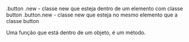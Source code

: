 .button .new - classe new que esteja dentro de um elemento com classe button
.button.new - classe  new que esteja no mesmo elemento que a classe button

Uma função que está dentro de um objeto, é um método.